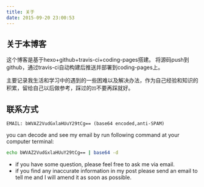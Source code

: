 ```yaml
---
title: 关于
date: 2015-09-20 23:00:53
---
```


## 关于本博客 ##

这个博客是基于hexo+github+travis-ci+coding-pages搭建。
将源码push到github，通过travis-ci自动构建后推送并部署到coding-pages上。

主要记录我生活和学习中的遇到的一些困难以及解决办法，作为自己经验和知识的积累，留给自己以后做参考，踩过的`凹`不要再踩就好。

## 联系方式 ##

```
EMAIL: bWVAZ2VudGxlaHUuY29tCg== (base64 encoded,anti-SPAM)
```

you can decode and see my email by run following command at your computer terminal:
```bash
echo bWVAZ2VudGxlaHUuY29tCg== | base64 -d
```

- if you have some question, please feel free to ask me via email.
- if you find any inaccurate information in my post please send an email to tell me and I will amend it as soon as possible.


<!--![wallpaper](/images/2017/09/my-wallpaper.jpg)-->
